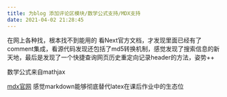 ```yaml
---
title: 为blog 添加评论区模块/数学公式支持/MDX支持
date: 2021-04-02 21:28:45
---
```

在网上各种找，根本找不到能用的
看Next官方文档，才发现里面已经有了comment集成，看源代码发现还包括了md5转换机制，感觉发现了搜索信息的新天地，最后是发现了一个快捷查询网页历史重定向记录header的方法，姿势++

数学公式来自mathjax

[mdx官网](https://www.mdxjs.cn/)
感觉markdown能够彻底替代latex在课后作业中的生态位